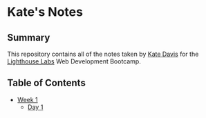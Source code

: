 # Kate's Notes

## Summary

This repository contains all of the notes taken by [Kate Davis](https://github.com/KateIsabelle) for the [Lighthouse Labs](https://www.lighthouselabs.ca/) Web Development Bootcamp. 

## Table of Contents

* [Week 1](/Week_1)
  * [Day 1](/Week_1/Day_1)